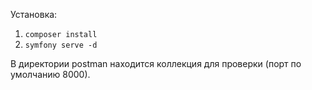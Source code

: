 Установка:
1. `composer install`
2. `symfony serve -d`

В директории postman находится коллекция для проверки (порт по умолчанию 8000).
